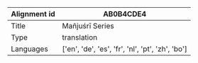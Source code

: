 |Alignment id | AB0B4CDE4
| --- | --- 
|Title | Mañjuśrī Series 
|Type | translation
|Languages | ['en', 'de', 'es', 'fr', 'nl', 'pt', 'zh', 'bo']